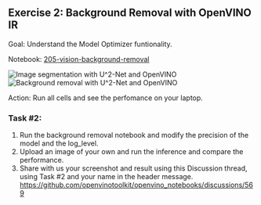 ## Exercise 2: Background Removal with OpenVINO IR

Goal: Understand the Model Optimizer funtionality. 

Notebook: [205-vision-background-removal](https://github.com/openvinotoolkit/openvino_notebooks/tree/main/notebooks/205-vision-background-removal)

![Image segmentation with U^2-Net and OpenVINO](https://user-images.githubusercontent.com/77325899/116818525-1ca00980-ab6c-11eb-83b4-d42fa7d6d94a.png)
![Background removal with U^2-Net and OpenVINO](https://user-images.githubusercontent.com/77325899/116818585-74d70b80-ab6c-11eb-9bad-1ddf1b5ea5fe.png)

Action: Run all cells and see the perfomance on your laptop.

### Task #2:
1. Run the background removal notebook and modify the precision of the model and the log_level.
2. Upload an image of your own and run the inference and compare the performance.
3. Share with us your screenshot and result using this Discussion thread, using Task #2 and your name in the header message.
https://github.com/openvinotoolkit/openvino_notebooks/discussions/569
